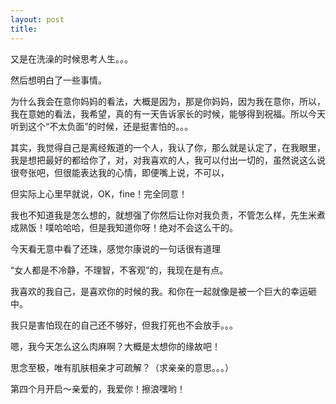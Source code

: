 ```yaml
---
layout: post
title: 
---
```


又是在洗澡的时候思考人生。。。

然后想明白了一些事情。

为什么我会在意你妈妈的看法，大概是因为，那是你妈妈，因为我在意你，所以，我在意她的看法，我希望，真的有一天告诉家长的时候，能够得到祝福。所以今天听到这个“不太负面”的时候，还是挺害怕的。。。

其实，我觉得自己是离经叛道的一个人，我认了你，那么就是认定了，在我眼里，我是想把最好的都给你了，对，对我喜欢的人，我可以付出一切的，虽然说这么说很夸张吧，但很能表达我的心情，即便嘴上说，不可以，

但实际上心里早就说，OK，fine！完全同意！

我也不知道我是怎么想的，就想强了你然后让你对我负责，不管怎么样，先生米煮成熟饭！噗哈哈哈，但是我知道你呀！绝对不会这么干的。

今天看无意中看了还珠，感觉尔康说的一句话很有道理

“女人都是不冷静，不理智，不客观”的，我现在是有点。

我喜欢的我自己，是喜欢你的时候的我。和你在一起就像是被一个巨大的幸运砸中。

我只是害怕现在的自己还不够好，但我打死也不会放手。。。

嗯，我今天怎么这么肉麻啊？大概是太想你的缘故吧！

思念至极，唯有肌肤相亲才可疏解？（求亲亲的意思。。。）

第四个月开启～亲爱的，我爱你！擦浪嘿哟！
